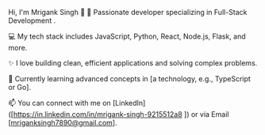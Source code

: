 Hi, I'm Mrigank Singh 👋
🚀 Passionate developer specializing in Full-Stack Development .

💻 My tech stack includes JavaScript, Python, React, Node.js, Flask, and more.

✨ I love building clean, efficient applications and solving complex problems.

🌱 Currently learning advanced concepts in [a technology, e.g., TypeScript or Go].

📫 You can connect with me on [LinkedIn]([https://in.linkedin.com/in/mrigank-singh-9215512a8 ]) or via Email [mriganksingh7890@gmail.com].
